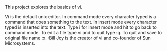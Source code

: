 This project explores the basics of vi.

Vi is the default unix editor. In command mode every character typed is a command that does something to the text. In insert mode every character typed is inserted into the text. Type i for insert mode and hit <esc> to go back to command mode. To edit a file type vi <filename> and to quit type :q<return>. To quit and save to original file name :x<return>. :Bill Joy is the creator of vi and co-founder of Sun Microsystems.
